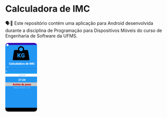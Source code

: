 # Calculadora de IMC
🗣📖 Este repositório contém uma aplicação para Android desenvolvida durante a disciplina de Programação para Dispositivos Móveis do curso de Engenharia de Software da UFMS.

<img src="https://github.com/FelipeGaleao/CalculadoraIMC/blob/main/Screenshot_20220815_104406.png?raw=true" width="100px">


